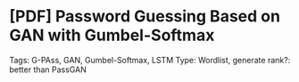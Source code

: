 # [PDF] Password Guessing Based on GAN with Gumbel-Softmax

Tags: G-PAss, GAN, Gumbel-Softmax, LSTM
Type: Wordlist, generate
rank?: better than PassGAN